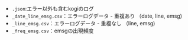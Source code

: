 
- ```.json```:エラー以外も含むkogiのログ
- ```_date_line_emsg.csv```：エラーログデータ - 重複あり （date, line, emsg)
- ```_line_emsg.csv```：エラーログデータ - 重複なし （line, emsg)
- ```_freq_emsg.csv```：emsgの出現頻度
